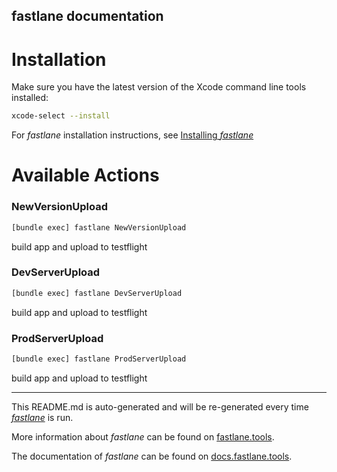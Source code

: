 fastlane documentation
----

# Installation

Make sure you have the latest version of the Xcode command line tools installed:

```sh
xcode-select --install
```

For _fastlane_ installation instructions, see [Installing _fastlane_](https://docs.fastlane.tools/#installing-fastlane)

# Available Actions

### NewVersionUpload

```sh
[bundle exec] fastlane NewVersionUpload
```

build app and upload to testflight

### DevServerUpload

```sh
[bundle exec] fastlane DevServerUpload
```

build app and upload to testflight

### ProdServerUpload

```sh
[bundle exec] fastlane ProdServerUpload
```

build app and upload to testflight

----

This README.md is auto-generated and will be re-generated every time [_fastlane_](https://fastlane.tools) is run.

More information about _fastlane_ can be found on [fastlane.tools](https://fastlane.tools).

The documentation of _fastlane_ can be found on [docs.fastlane.tools](https://docs.fastlane.tools).
